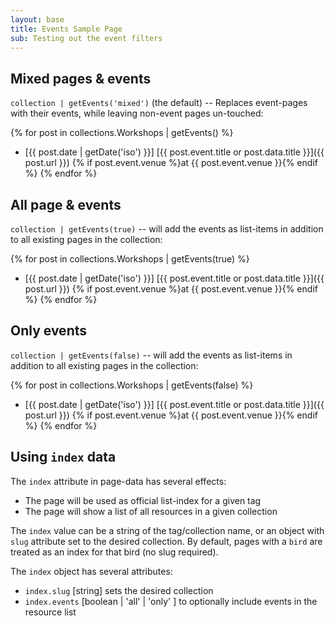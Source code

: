 ```yaml
---
layout: base
title: Events Sample Page
sub: Testing out the event filters
---
```


## Mixed pages & events

`collection | getEvents('mixed')` (the default) --
Replaces event-pages with their events,
while leaving non-event pages un-touched:

{% for post in collections.Workshops | getEvents() %}
- [{{ post.date | getDate('iso') }}]
  [{{ post.event.title or post.data.title }}]({{ post.url }})
  {% if post.event.venue %}at {{ post.event.venue }}{% endif %}
{% endfor %}

## All page & events

`collection | getEvents(true)` --
will add the events as list-items
in addition to all existing pages in the collection:

{% for post in collections.Workshops | getEvents(true) %}
- [{{ post.date | getDate('iso') }}]
  [{{ post.event.title or post.data.title }}]({{ post.url }})
  {% if post.event.venue %}at {{ post.event.venue }}{% endif %}
{% endfor %}

## Only events

`collection | getEvents(false)` --
will add the events as list-items
in addition to all existing pages in the collection:

{% for post in collections.Workshops | getEvents(false) %}
- [{{ post.date | getDate('iso') }}]
  [{{ post.event.title or post.data.title }}]({{ post.url }})
  {% if post.event.venue %}at {{ post.event.venue }}{% endif %}
{% endfor %}

## Using `index` data

The `index` attribute in page-data has several effects:

- The page will be used as official list-index for a given tag
- The page will show a list of all resources in a given collection

The `index` value can be a string of the tag/collection name,
or an object with `slug` attribute set to the desired collection.
By default, pages with a `bird` are treated as an index for that bird
(no slug required).

The `index` object has several attributes:

- `index.slug` \[string] sets the desired collection
- `index.events` [boolean | 'all' | 'only' ] to optionally include events in the resource list
